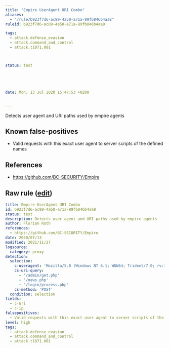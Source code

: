 ```yaml
---
title: "Empire UserAgent URI Combo"
aliases:
  - "/rule/b923f7d6-ac89-4a50-a71a-89fb846b4aa8"
ruleid: b923f7d6-ac89-4a50-a71a-89fb846b4aa8

tags:
  - attack.defense_evasion
  - attack.command_and_control
  - attack.t1071.001



status: test





date: Mon, 13 Jul 2020 15:47:53 +0200


---
```


Detects user agent and URI paths used by empire agents

<!--more-->


## Known false-positives

* Valid requests with this exact user agent to server scripts of the defined names



## References

* https://github.com/BC-SECURITY/Empire


## Raw rule ([edit](https://github.com/SigmaHQ/sigma/edit/master/rules/proxy/proxy_empire_ua_uri_combos.yml))
```yaml
title: Empire UserAgent URI Combo
id: b923f7d6-ac89-4a50-a71a-89fb846b4aa8
status: test
description: Detects user agent and URI paths used by empire agents
author: Florian Roth
references:
  - https://github.com/BC-SECURITY/Empire
date: 2020/07/13
modified: 2021/11/27
logsource:
  category: proxy
detection:
  selection:
    c-useragent: 'Mozilla/5.0 (Windows NT 6.1; WOW64; Trident/7.0; rv:11.0) like Gecko'
    cs-uri-query:
      - '/admin/get.php'
      - '/news.php'
      - '/login/process.php'
    cs-method: 'POST'
  condition: selection
fields:
  - c-uri
  - c-ip
falsepositives:
  - Valid requests with this exact user agent to server scripts of the defined names
level: high
tags:
  - attack.defense_evasion
  - attack.command_and_control
  - attack.t1071.001

```
